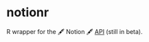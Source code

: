 # notionr
R wrapper for the 🖋️ Notion 🖋️ [API](https://developers.notion.com/docs/getting-started) (still in beta).
